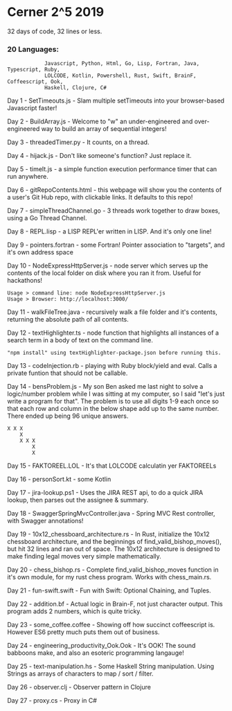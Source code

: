 # Cerner 2^5 2019

32 days of code, 32 lines or less.

### 20 Languages:
```
            Javascript, Python, Html, Go, Lisp, Fortran, Java, Typescript, Ruby,
            LOLCODE, Kotlin, Powershell, Rust, Swift, BrainF, Coffeescript, Ook,
            Haskell, Clojure, C#
```
Day 1 - SetTimeouts.js - Slam multiple setTimeouts into your browser-based Javascript faster!

Day 2 - BuildArray.js - Welcome to "w" an under-engineered and over-engineered way to build an array of sequential integers!

Day 3 - threadedTimer.py - It counts, on a thread.

Day 4 - hijack.js - Don't like someone's function?  Just replace it.

Day 5 - timeIt.js - a simple function execution performance timer that can run anywhere.

Day 6 - gitRepoContents.html - this webpage will show you the contents of a user's Git Hub repo, with clickable links.  It defaults to this repo!

Day 7 - simpleThreadChannel.go - 3 threads work together to draw boxes, using a Go Thread Channel.

Day 8 - REPL.lisp - a LISP REPL'er written in LISP.  And it's only one line!

Day 9 - pointers.fortran - some Fortran!  Pointer association to "targets", and it's own address space

Day 10 - NodeExpressHttpServer.js - node server which serves up the contents of the local folder on disk where you ran it from.  Useful for hackathons!
    
    Usage > command line: node NodeExpressHttpServer.js
    Usage > Browser: http://localhost:3000/

Day 11 - walkFileTree.java - recursively walk a file folder and it's contents, returning the absolute path of all contents.

Day 12 - textHighlighter.ts - node function that highlights all instances of a search term in a body of text on the command line.

    "npm install" using textHighlighter-package.json before running this.

Day 13 - codeInjection.rb - playing with Ruby block/yield and eval.  Calls a private funtion that should not be callable.

Day 14 - bensProblem.js - My son Ben asked me last night to solve a logic/number problem while I was sitting at my computer, so I said "let's just write a program for that".  The problem is to use all digits 1-9 each once so that each row and column in the below shape add up to the same number.  There ended up being 96 unique answers.

    X X X
        X
        X X X
            X
            X

Day 15 - FAKTOREEL.LOL - It's that LOLCODE calculatin yer FAKTOREELs

Day 16 - personSort.kt - some Kotlin

Day 17 - jira-lookup.ps1 - Uses the JIRA REST api, to do a quick JIRA lookup, then parses out the assignee & summary.

Day 18 - SwaggerSpringMvcController.java - Spring MVC Rest controller, with Swagger annotations!

Day 19 - 10x12_chessboard_architecture.rs - In Rust, initialize the 10x12 chessboard architecture, and the beginnings of find_valid_bishop_moves(), but hit 32 lines and ran out of space.  The 10x12 architecture is designed to make finding legal moves very simple mathematically.

Day 20 - chess_bishop.rs - Complete find_valid_bishop_moves function in it's own module, for my rust chess program.  Works with chess_main.rs.

Day 21 - fun-swift.swift - Fun with Swift: Optional Chaining, and Tuples.

Day 22 - addition.bf - Actual logic in Brain-F, not just character output.  This program adds 2 numbers, which is quite tricky.

Day 23 - some_coffee.coffee - Showing off how succinct coffeescript is.  However ES6 pretty much puts them out of business.

Day 24 - engineering_productivity_Ook.Ook - It's OOK!  The sound babboons make, and also an esoteric programming langauge!

Day 25 - text-manipulation.hs - Some Haskell String manipulation.  Using Strings as arrays of characters to map / sort / filter.

Day 26 - observer.clj - Observer pattern in Clojure

Day 27 - proxy.cs - Proxy in C#
